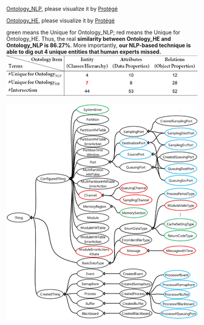[Ontology_NLP](https://github.com/luomou97/NLP_for_ARINC653/blob/main/Ontology/ARINC653Ontology_ExtractByNLP.owl), please visualize it by [Protégé](https://www.google.com/url?q=https%3A%2F%2Fprotege.stanford.edu%2F&sa=D)

[Ontology_HE](https://github.com/luomou97/NLP_for_ARINC653/blob/main/Ontology/ARINC653Ontology_InducedByProfessor.owl), please visualize it by [Protégé](https://www.google.com/url?q=https%3A%2F%2Fprotege.stanford.edu%2F&sa=D)

green means the Unique for Ontology_NLP; red means the Unique for Ontology_HE. Thus, the real **similarity between Ontology_HE and Ontology_NLP is 86.27%**. More importantly, **our NLP-based technique is able to dig out 4 unique entities that human experts missed.**
![image](https://github.com/luomou97/NLP_for_ARINC653/blob/main/Ontology/Ontology%20Statistics2.jpg)

![image](https://github.com/luomou97/NLP_for_ARINC653/blob/main/Ontology/Ontology.jpg)
